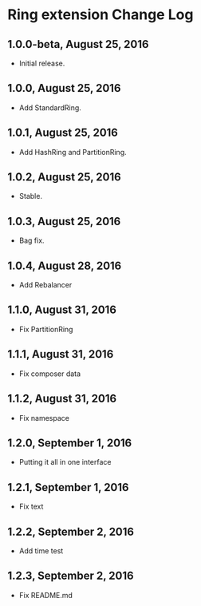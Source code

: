Ring extension Change Log
=========================

1.0.0-beta, August 25, 2016
---------------------------

- Initial release.

1.0.0, August 25, 2016
----------------------

- Add StandardRing.

1.0.1, August 25, 2016
----------------------

- Add HashRing and PartitionRing.

1.0.2, August 25, 2016
----------------------

- Stable.

1.0.3, August 25, 2016
----------------------

- Bag fix.

1.0.4, August 28, 2016
----------------------

- Add Rebalancer

1.1.0, August 31, 2016
----------------------

- Fix PartitionRing

1.1.1, August 31, 2016
----------------------

- Fix composer data

1.1.2, August 31, 2016
----------------------

- Fix namespace

1.2.0, September 1, 2016
------------------------

- Putting it all in one interface

1.2.1, September 1, 2016
------------------------

- Fix text

1.2.2, September 2, 2016
------------------------

- Add time test

1.2.3, September 2, 2016
------------------------

- Fix README.md